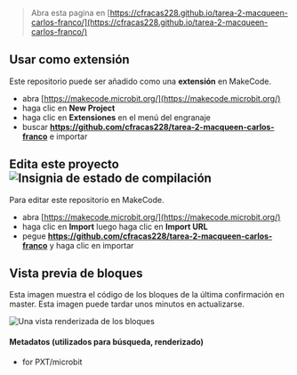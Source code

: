 
> Abra esta pagina en [https://cfracas228.github.io/tarea-2-macqueen-carlos-franco/](https://cfracas228.github.io/tarea-2-macqueen-carlos-franco/)

## Usar como extensión

Este repositorio puede ser añadido como una **extensión** en MakeCode.

* abra [https://makecode.microbit.org/](https://makecode.microbit.org/)
* haga clic en **New Project**
* haga clic en **Extensiones** en el menú del engranaje
* buscar **https://github.com/cfracas228/tarea-2-macqueen-carlos-franco** e importar

## Edita este proyecto ![Insignia de estado de compilación](https://github.com/cfracas228/tarea-2-macqueen-carlos-franco/workflows/MakeCode/badge.svg)

Para editar este repositorio en MakeCode.

* abra [https://makecode.microbit.org/](https://makecode.microbit.org/)
* haga clic en **Import** luego haga clic en **Import URL**
* pegue **https://github.com/cfracas228/tarea-2-macqueen-carlos-franco** y haga clic en importar

## Vista previa de bloques

Esta imagen muestra el código de los bloques de la última confirmación en master.
Esta imagen puede tardar unos minutos en actualizarse.

![Una vista renderizada de los bloques](https://github.com/cfracas228/tarea-2-macqueen-carlos-franco/raw/master/.github/makecode/blocks.png)

#### Metadatos (utilizados para búsqueda, renderizado)

* for PXT/microbit
<script src="https://makecode.com/gh-pages-embed.js"></script><script>makeCodeRender("{{ site.makecode.home_url }}", "{{ site.github.owner_name }}/{{ site.github.repository_name }}");</script>
